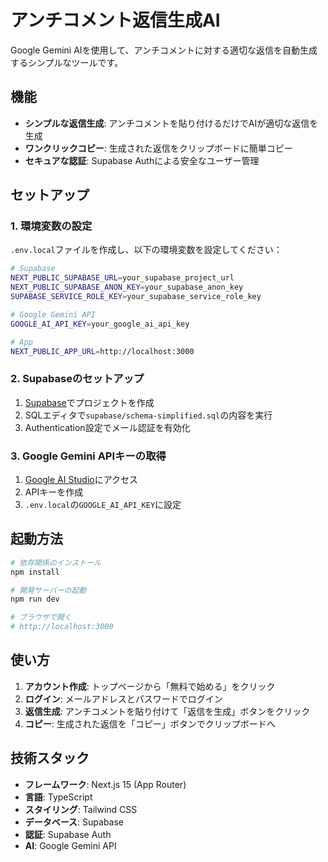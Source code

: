 # アンチコメント返信生成AI

Google Gemini AIを使用して、アンチコメントに対する適切な返信を自動生成するシンプルなツールです。

## 機能

- **シンプルな返信生成**: アンチコメントを貼り付けるだけでAIが適切な返信を生成
- **ワンクリックコピー**: 生成された返信をクリップボードに簡単コピー
- **セキュアな認証**: Supabase Authによる安全なユーザー管理

## セットアップ

### 1. 環境変数の設定

`.env.local`ファイルを作成し、以下の環境変数を設定してください：

```bash
# Supabase
NEXT_PUBLIC_SUPABASE_URL=your_supabase_project_url
NEXT_PUBLIC_SUPABASE_ANON_KEY=your_supabase_anon_key
SUPABASE_SERVICE_ROLE_KEY=your_supabase_service_role_key

# Google Gemini API
GOOGLE_AI_API_KEY=your_google_ai_api_key

# App
NEXT_PUBLIC_APP_URL=http://localhost:3000
```

### 2. Supabaseのセットアップ

1. [Supabase](https://supabase.com)でプロジェクトを作成
2. SQLエディタで`supabase/schema-simplified.sql`の内容を実行
3. Authentication設定でメール認証を有効化

### 3. Google Gemini APIキーの取得

1. [Google AI Studio](https://makersuite.google.com/app/apikey)にアクセス
2. APIキーを作成
3. `.env.local`の`GOOGLE_AI_API_KEY`に設定

## 起動方法

```bash
# 依存関係のインストール
npm install

# 開発サーバーの起動
npm run dev

# ブラウザで開く
# http://localhost:3000
```

## 使い方

1. **アカウント作成**: トップページから「無料で始める」をクリック
2. **ログイン**: メールアドレスとパスワードでログイン
3. **返信生成**: アンチコメントを貼り付けて「返信を生成」ボタンをクリック
4. **コピー**: 生成された返信を「コピー」ボタンでクリップボードへ

## 技術スタック

- **フレームワーク**: Next.js 15 (App Router)
- **言語**: TypeScript
- **スタイリング**: Tailwind CSS
- **データベース**: Supabase
- **認証**: Supabase Auth
- **AI**: Google Gemini API